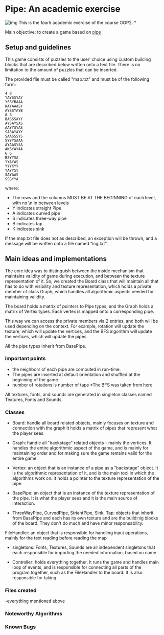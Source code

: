# Pipe: An academic exercise
![img](https://i.imgur.com/91AFoZg.png)
This is the fourh academic exercise of the course OOP2.
* 

Main objective: to create a game based on [pipe](https://www.crazygames.com/game/pipe)

## Setup and guidelines
This game consists of puzzles to the user' choice using custom building blocks that are described below written onto a text file.
There is no limitation to the amount of puzzles that can be inserted.

The provided file must be called "map.txt" and must be of the following form:

```
4 8
YAYSSYAY
YSSYBAAA
KAYAAASY
AYSSYAYB
8 8
BASSSAYY
AYSAYSAS
AAYYSYAS
SASAYAYY
SAASSSYS
SYYYSAAA
AYAASYSA
AKSYAYAA
6 6
BSYYSA
YYAYAS
YYYKYY
YAYYSY
SAYAAS
SSSYYA
```

where:
* The rows and the columns MUST BE AT THE BEGINNING of each level, with no \n in between levels
* Y indicates straight Pipe
* A indicates curved pipe
* S indicates three-way pipe 
* B indicates tap
* K indicates sink

If the map.txt file does not as described, an exception will be thrown, and a message will be written onto a file named "log.txt".

## Main ideas and implementations

The core idea was to distinguish between the inside mechanism that maintains validity of game during execution, 
and between the texture representation of it. So, we created the Board class that will maintain all that has to do
with visibility and texture representation, which holds a private member of class Graph, which handles all algorithmic aspects needed
for maintaining validity.

The board holds a matrix of pointers to Pipe types, and the Graph holds a matrix of Vertex types. Each vertex is mapped onto
a corresponding pipe.

This way we can access the private members via 2 entries, and both will be used depending on the context.
For example, rotation will update the texture, which will update the vertices, and the BFS algorithm will update the vertices, 
which will update the pipes. 

All the pipe types inherit from BasePipe.

### important points
* the neighbors of each pipe are computed in run-time.
* The pipes are inserted at default orientation and shuffled at the beginning of the game
* number of rotations is number of taps
*The BFS was taken from [here](https://www.geeksforgeeks.org/breadth-first-search-or-bfs-for-a-graph/)

All textures, fonts, and sounds are generated in singleton classes named Textures, Fonts and Sounds.


### Classes

* Board: handle all board related objects, mainly focuses on texture and connection with the graph
	It holds a matrix of pipes that represent what the player sees.

* Graph: handle all "backstage" related objects - mainly the vertices. It handles the entire algorithmic aspect of the game,
and is mainly for maintaining order and for making sure the game remains valid for the entire game.

* Vertex: an object that is an instance of a pipe as a "backstage" object. It is the algorithmic representation of it,
and is the main tool in which the algorithms work on. It holds a pointer to the texture representation of the pipe.

* BasePipe: an object that is an instance of the texture representation of the pipe. It is what the player sees and it is the main
source of interaction. 
 
* ThreeWayPipe, CurvedPipe, StriahtPipe, Sink, Tap: objects that inherit from BasePipe and each has its own texture 
and are the buildinig blocks of the board. They don't do much and have minor responsability.

FileHandler: an object that is responsible for handling input operations, mainly for the text reading before reading the map

* singletons: Fonts, Textures, Sounds are all independent singletons that each responsible for importing the needed information, 
based on name

* Controller: holds everything together. It runs the game and handles main loop of events, and is responsible for connecting all parts
of the program together, such as the FileHandler to the board. It is also responsible for taking 
### Files created
-everything mentioned above

### Noteworthy Algorithms
### Known Bugs


